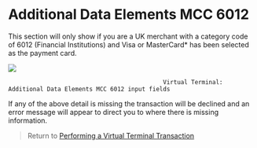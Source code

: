 
# Additional Data Elements MCC 6012

This section will only show if you are a UK merchant with a category code of 6012 (Financial Institutions) and Visa or MasterCard* has been selected as the payment card.

![](/api/hosted-image/IPGNA/assets/images/additionalDataElementsMCC6012inputfields.jpg)

												Virtual Terminal: Additional Data Elements MCC 6012 input fields
												

If any of the above detail is missing the transaction will be declined and an error message will appear to direct you to where there is missing information.

> Return to [Performing a Virtual Terminal Transaction](?path=docs/additionalInfo/VirtualTerminal.md)		